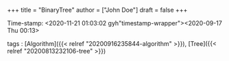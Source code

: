 +++
title = "BinaryTree"
author = ["John Doe"]
draft = false
+++

Time-stamp: <2020-11-21 01:03:02 gyh"timestamp-wrapper"><span class="timestamp">&lt;2020-09-17 Thu 00:13&gt;</span></span>

tags
: [Algorithm]({{< relref "20200916235844-algorithm" >}}), [Tree]({{< relref "20200813232106-tree" >}})
